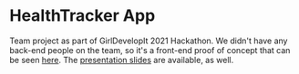 # HealthTracker App

Team project as part of GirlDevelopIt 2021 Hackathon. We didn't have any back-end people on the team, so it's a front-end proof of concept that can be seen [here](https://technomom.github.io/healthtracker/dashboard.html). The [presentation slides](https://docs.google.com/presentation/d/1dNR2UbAVC9gBG2niJt9QEcyELSauXffI/edit?usp=sharing&ouid=107573989791911867070&rtpof=true&sd=true) are available, as well.

